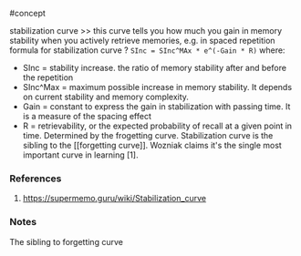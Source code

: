 #concept

stabilization curve >> this curve tells you how much you gain in memory stability when you actively retrieve memories, e.g. in spaced repetition
formula for stabilization curve
?
`SInc = SInc^MAx * e^(-Gain * R)`
where:
- SInc = stability increase. the ratio of memory  stability after and before the repetition
- SInc^Max = maximum possible increase in memory stability. It depends on current stability and memory complexity.
- Gain = constant to express the gain in stabilization with passing time. It is a measure of the spacing effect
- R = retrievability, or the expected probability of recall at a given point in time. Determined by the frogetting curve. 
Stabilization curve is the sibling to the [[forgetting curve]]. Wozniak claims it's the single most important curve in learning [1].
### References
1. https://supermemo.guru/wiki/Stabilization_curve

### Notes








The sibling to forgetting curve